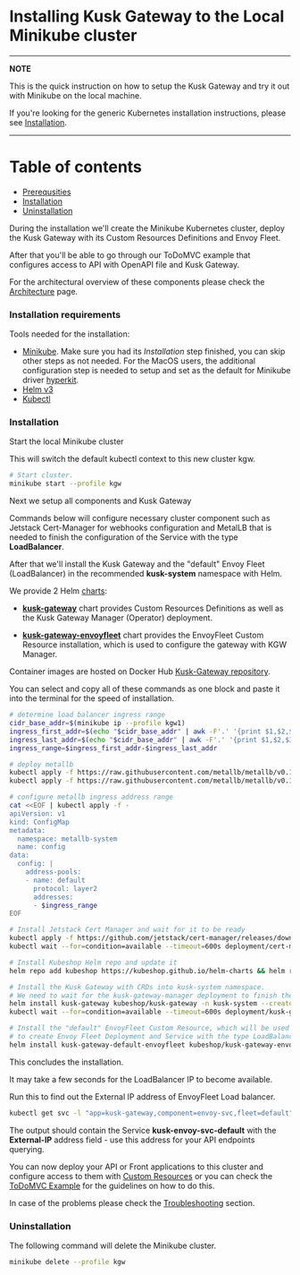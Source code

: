 # Installing Kusk Gateway to the Local Minikube cluster

---
**NOTE**

This is the quick instruction on how to setup the Kusk Gateway and try it out with Minikube on the local machine.

If you're looking for the generic Kubernetes installation instructions, please see [Installation](installation.md).

---

# Table of contents
- [Prerequsities](#prerequsities)
- [Installation](#installation)
- [Uninstallation](#uninstallation)

During the installation we'll create the Minikube Kubernetes cluster, deploy the Kusk Gateway with its Custom Resources Definitions and Envoy Fleet.

After that you'll be able to go through our ToDoMVC example that configures access to API with OpenAPI file and Kusk Gateway.

For the architectural overview of these components please check the [Architecture](arch.md) page.

### Installation requirements

Tools needed for the installation:

- [Minikube](https://minikube.sigs.k8s.io/docs/start/). Make sure you had its *Installation* step finished, you can skip other steps as not needed.
For the MacOS users, the additional configuration step is needed to setup and set as the default for Minikube driver [hyperkit](https://minikube.sigs.k8s.io/docs/drivers/hyperkit/).
- [Helm v3](https://helm.sh/docs/intro/install/)
- [Kubectl](https://kubernetes.io/docs/tasks/tools/)

### Installation

Start the local Minikube cluster

This will switch the default kubectl context to this new cluster kgw.

```sh
# Start cluster. 
minikube start --profile kgw

```

Next we setup all components and Kusk Gateway

Commands below will configure necessary cluster component such as Jetstack Cert-Manager for webhooks configuration and MetalLB that is needed to finish the configuration of the Service with the type **LoadBalancer**.

After that we'll install the Kusk Gateway and the "default" Envoy Fleet (LoadBalancer) in the recommended **kusk-system** namespace with Helm.

We provide 2 Helm [charts](https://github.com/kubeshop/helm-charts):

- **[kusk-gateway](https://github.com/kubeshop/helm-charts/tree/main/charts/kusk-gateway)** chart provides Custom Resources Definitions as well as the Kusk Gateway Manager (Operator) deployment.

- **[kusk-gateway-envoyfleet](https://github.com/kubeshop/helm-charts/tree/main/charts/kusk-gateway-envoyfleet)** chart provides the EnvoyFleet Custom Resource installation, which is used to configure the gateway with KGW Manager.

Container images are hosted on Docker Hub [Kusk-Gateway repository](https://hub.docker.com/r/kubeshop/kusk-gateway).

You can select and copy all of these commands as one block and paste it into the terminal for the speed of installation.

```sh
# determine load balancer ingress range
cidr_base_addr=$(minikube ip --profile kgw1)
ingress_first_addr=$(echo "$cidr_base_addr" | awk -F'.' '{print $1,$2,$3,2}' OFS='.')
ingress_last_addr=$(echo "$cidr_base_addr" | awk -F'.' '{print $1,$2,$3,255}' OFS='.')
ingress_range=$ingress_first_addr-$ingress_last_addr

# deploy metallb
kubectl apply -f https://raw.githubusercontent.com/metallb/metallb/v0.11.0/manifests/namespace.yaml
kubectl apply -f https://raw.githubusercontent.com/metallb/metallb/v0.11.0/manifests/metallb.yaml

# configure metallb ingress address range
cat <<EOF | kubectl apply -f -
apiVersion: v1
kind: ConfigMap
metadata:
  namespace: metallb-system
  name: config
data:
  config: |
    address-pools:
    - name: default
      protocol: layer2
      addresses:
      - $ingress_range
EOF

# Install Jetstack Cert Manager and wait for it to be ready
kubectl apply -f https://github.com/jetstack/cert-manager/releases/download/v1.6.0/cert-manager.yaml &&\
kubectl wait --for=condition=available --timeout=600s deployment/cert-manager-webhook -n cert-manager

# Install Kubeshop Helm repo and update it
helm repo add kubeshop https://kubeshop.github.io/helm-charts && helm repo update

# Install the Kusk Gateway with CRDs into kusk-system namespace.
# We need to wait for the kusk-gateway-manager deployment to finish the setup for the next step.
helm install kusk-gateway kubeshop/kusk-gateway -n kusk-system --create-namespace &&\
kubectl wait --for=condition=available --timeout=600s deployment/kusk-gateway-manager -n kusk-system

# Install the "default" EnvoyFleet Custom Resource, which will be used by the Kusk Gateway
# to create Envoy Fleet Deployment and Service with the type LoadBalancer
helm install kusk-gateway-default-envoyfleet kubeshop/kusk-gateway-envoyfleet -n kusk-system

```

This concludes the installation.

It may take a few seconds for the LoadBalancer IP to become available.

Run this to find out the External IP address of EnvoyFleet Load balancer.

```sh
kubectl get svc -l "app=kusk-gateway,component=envoy-svc,fleet=default" --namespace kusk-system

```

The output should contain the Service **kusk-envoy-svc-default** with the **External-IP** address field - use this address for your API endpoints querying.

You can now deploy your API or Front applications to this cluster and configure access to them with [Custom Resources](customresources/index.md) or you can check the [ToDoMVC Example](todomvc.md) for the guidelines on how to do this.

In case of the problems please check the [Troubleshooting](troubleshooting.md) section.

### Uninstallation

The following command will delete the Minikube cluster.

```sh
minikube delete --profile kgw
```
